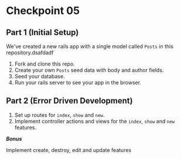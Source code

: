 # Checkpoint 05

## Part 1 (Initial Setup)
We've created a new rails app with a single model called `Posts` in this repository.dsafdadf

1. Fork and clone this repo.
1. Create your own `Posts` seed data with body and author fields.
1. Seed your database.
1. Run your rails server to see your app in the browser.

## Part 2 (Error Driven Development)

1. Set up routes for `index`, `show` and `new`.
1. Implement controller actions and views for the `index`, `show` and `new` features.


***Bonus***

Implement create, destroy, edit and update features
